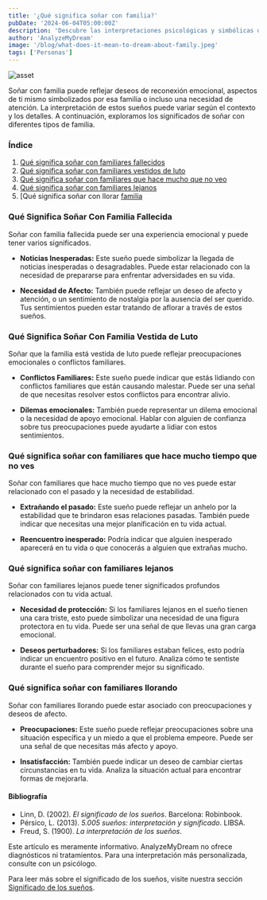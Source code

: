 ```yaml
---
title: '¿Qué significa soñar con familia?'
pubDate: '2024-06-04T05:00:00Z'
description: 'Descubre las interpretaciones psicológicas y simbólicas de los sueños sobre la familia, ya sea que estén muertos, lejos o llorando.'
author: 'AnalyzeMyDream'
image: '/blog/what-does-it-mean-to-dream-about-family.jpeg'
tags: ['Personas']
---
```


![asset](/blog/what-does-it-mean-to-dream-about-family.jpeg)

Soñar con familia puede reflejar deseos de reconexión emocional, aspectos de ti mismo simbolizados por esa familia o incluso una necesidad de atención. La interpretación de estos sueños puede variar según el contexto y los detalles. A continuación, exploramos los significados de soñar con diferentes tipos de familia.

### Índice

1. [Qué significa soñar con familiares fallecidos](#que-significa-sonar-con-familiares-fallecidos)
2. [Qué significa soñar con familiares vestidos de luto](#que-significa-sonar-con-familiares-vestidos-de-luto)
3. [Qué significa soñar con familiares que hace mucho que no veo](#que-significa-sonar-con-familiares-que-hace-mucho-que-no-veo)
4. [Qué significa soñar con familiares lejanos](#que-significa-sonar-con-familiares-lejanos)
5. [Qué significa soñar con llorar [familia](#que-significa-soñar-con-familia-llorando)

### Qué Significa Soñar Con Familia Fallecida

Soñar con familia fallecida puede ser una experiencia emocional y puede tener varios significados.

- **Noticias Inesperadas:** Este sueño puede simbolizar la llegada de noticias inesperadas o desagradables. Puede estar relacionado con la necesidad de prepararse para enfrentar adversidades en su vida.

- **Necesidad de Afecto:** También puede reflejar un deseo de afecto y atención, o un sentimiento de nostalgia por la ausencia del ser querido. Tus sentimientos pueden estar tratando de aflorar a través de estos sueños.

### Qué Significa Soñar Con Familia Vestida de Luto

Soñar que la familia está vestida de luto puede reflejar preocupaciones emocionales o conflictos familiares.

- **Conflictos Familiares:** Este sueño puede indicar que estás lidiando con conflictos familiares que están causando malestar. Puede ser una señal de que necesitas resolver estos conflictos para encontrar alivio.

- **Dilemas emocionales:** También puede representar un dilema emocional o la necesidad de apoyo emocional. Hablar con alguien de confianza sobre tus preocupaciones puede ayudarte a lidiar con estos sentimientos.

### Qué significa soñar con familiares que hace mucho tiempo que no ves

Soñar con familiares que hace mucho tiempo que no ves puede estar relacionado con el pasado y la necesidad de estabilidad.

- **Extrañando el pasado:** Este sueño puede reflejar un anhelo por la estabilidad que te brindaron esas relaciones pasadas. También puede indicar que necesitas una mejor planificación en tu vida actual.

- **Reencuentro inesperado:** Podría indicar que alguien inesperado aparecerá en tu vida o que conocerás a alguien que extrañas mucho.

### Qué significa soñar con familiares lejanos

Soñar con familiares lejanos puede tener significados profundos relacionados con tu vida actual.

- **Necesidad de protección:** Si los familiares lejanos en el sueño tienen una cara triste, esto puede simbolizar una necesidad de una figura protectora en tu vida. Puede ser una señal de que llevas una gran carga emocional.

- **Deseos perturbadores:** Si los familiares estaban felices, esto podría indicar un encuentro positivo en el futuro. Analiza cómo te sentiste durante el sueño para comprender mejor su significado.

### Qué significa soñar con familiares llorando

Soñar con familiares llorando puede estar asociado con preocupaciones y deseos de afecto.

- **Preocupaciones:** Este sueño puede reflejar preocupaciones sobre una situación específica y un miedo a que el problema empeore. Puede ser una señal de que necesitas más afecto y apoyo.

- **Insatisfacción:** También puede indicar un deseo de cambiar ciertas circunstancias en tu vida. Analiza la situación actual para encontrar formas de mejorarla.

#### Bibliografía

- Linn, D. (2002). *El significado de los sueños*. Barcelona: Robinbook.
- Pérsico, L. (2013). *5.005 sueños: interpretación y significado*. LIBSA.
- Freud, S. (1900). *La interpretación de los sueños*.

Este artículo es meramente informativo. AnalyzeMyDream no ofrece diagnósticos ni tratamientos. Para una interpretación más personalizada, consulte con un psicólogo.

Para leer más sobre el significado de los sueños, visite nuestra sección [Significado de los sueños](#).